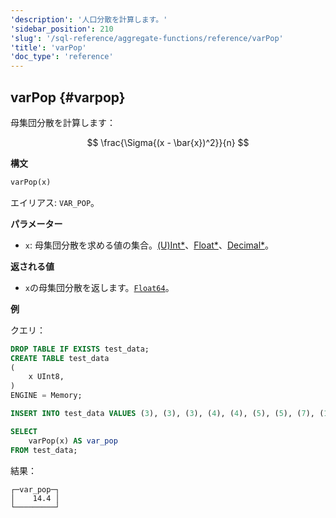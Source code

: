 ```yaml
---
'description': '人口分散を計算します。'
'sidebar_position': 210
'slug': '/sql-reference/aggregate-functions/reference/varPop'
'title': 'varPop'
'doc_type': 'reference'
---
```


## varPop {#varpop}

母集団分散を計算します：

$$
\frac{\Sigma{(x - \bar{x})^2}}{n}
$$

**構文**

```sql
varPop(x)
```

エイリアス: `VAR_POP`。

**パラメーター**

- `x`: 母集団分散を求める値の集合。[(U)Int*](../../data-types/int-uint.md)、[Float*](../../data-types/float.md)、[Decimal*](../../data-types/decimal.md)。

**返される値**

- `x`の母集団分散を返します。[`Float64`](../../data-types/float.md)。

**例**

クエリ：

```sql
DROP TABLE IF EXISTS test_data;
CREATE TABLE test_data
(
    x UInt8,
)
ENGINE = Memory;

INSERT INTO test_data VALUES (3), (3), (3), (4), (4), (5), (5), (7), (11), (15);

SELECT
    varPop(x) AS var_pop
FROM test_data;
```

結果：

```response
┌─var_pop─┐
│    14.4 │
└─────────┘
```
